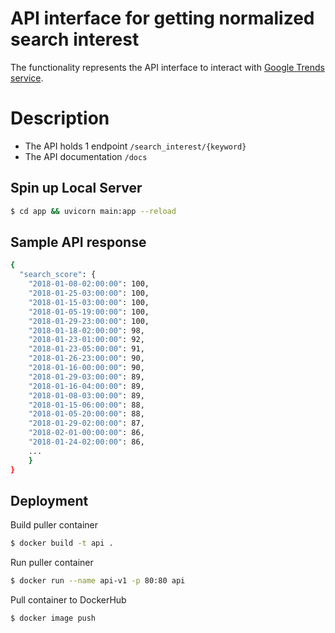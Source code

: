 # API interface for getting normalized search interest
The functionality represents the API interface to interact with [Google Trends service](https://trends.google.com/trends/?geo=HU). 

# Description
- The API holds 1 endpoint `/search_interest/{keyword}`
- The API documentation `/docs`

## Spin up Local Server
```bash
$ cd app && uvicorn main:app --reload 
```

## Sample API response
```bash
{
  "search_score": {
    "2018-01-08-02:00:00": 100,
    "2018-01-25-03:00:00": 100,
    "2018-01-15-03:00:00": 100,
    "2018-01-05-19:00:00": 100,
    "2018-01-29-23:00:00": 100,
    "2018-01-18-02:00:00": 98,
    "2018-01-23-01:00:00": 92,
    "2018-01-23-05:00:00": 91,
    "2018-01-26-23:00:00": 90,
    "2018-01-16-00:00:00": 90,
    "2018-01-29-03:00:00": 89,
    "2018-01-16-04:00:00": 89,
    "2018-01-08-03:00:00": 89,
    "2018-01-15-06:00:00": 88,
    "2018-01-05-20:00:00": 88,
    "2018-01-29-02:00:00": 87,
    "2018-02-01-00:00:00": 86,
    "2018-01-24-02:00:00": 86,
    ...
    }
}
```

## Deployment
Build puller container
```bash
$ docker build -t api .
```

Run puller container
```bash
$ docker run --name api-v1 -p 80:80 api 
```

Pull container to DockerHub
```bash
$ docker image push
```

